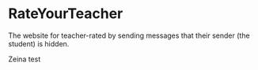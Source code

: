 # RateYourTeacher
The website for teacher-rated by sending messages that their sender (the student) is hidden.

Zeina test
